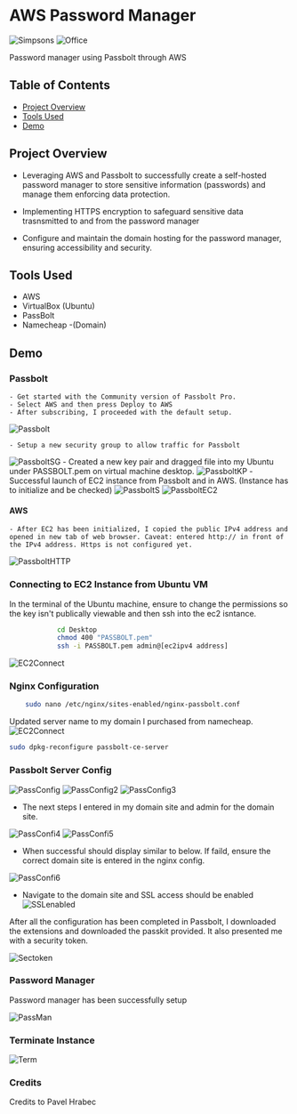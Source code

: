# AWS Password Manager

![Simpsons](/images/200w.gif)
![Office](/images/office.gif)


Password manager using Passbolt through AWS

## Table of Contents

- [Project Overview](#project-overview)
- [Tools Used](#tools-used)
- [Demo](#demo)

## Project Overview
- Leveraging AWS and Passbolt to successfully create a self-hosted password manager to store sensitive information (passwords) and manage them enforcing data protection.

- Implementing HTTPS encryption to safeguard sensitive data trasnsmitted to and from the password manager

- Configure and maintain the domain hosting for the password manager, ensuring accessibility and security.


## Tools Used

- AWS
- VirtualBox (Ubuntu)
- PassBolt
- Namecheap -(Domain)

## Demo

### Passbolt 
    - Get started with the Community version of Passbolt Pro.
    - Select AWS and then press Deploy to AWS
    - After subscribing, I proceeded with the default setup.
![Passbolt](/images/passboltconfig.png)

    - Setup a new security group to allow traffic for Passbolt
![PassboltSG](/images/passboltsg.png)
    - Created a new key pair and dragged file into my Ubuntu under PASSBOLT.pem on virtual machine desktop.
![PassboltKP](/images/passboltkp.png)
    - Successful launch of EC2 instance from Passbolt and in AWS. (Instance has to initialize and be checked)
![PassboltS](/images/passbolts.png)
![PassboltEC2](/images/awsec2running.png)

#### AWS
    - After EC2 has been initialized, I copied the public IPv4 address and opened in new tab of web browser. Caveat: entered http:// in front of the IPv4 address. Https is not configured yet.
![PassboltHTTP](/images/httppass.png)

### Connecting to EC2 Instance from Ubuntu VM

In the terminal of the Ubuntu machine, ensure to change the permissions so the key isn't publically viewable and then ssh into the ec2 isntance.
``` bash
            cd Desktop   
            chmod 400 "PASSBOLT.pem"
            ssh -i PASSBOLT.pem admin@[ec2ipv4 address]
```
![EC2Connect](/images/connected.png)

### Nginx Configuration
```bash
    sudo nano /etc/nginx/sites-enabled/nginx-passbolt.conf
```
Updated server name to my domain I purchased from namecheap.
![EC2Connect](/images/servername.png)

```bash
sudo dpkg-reconfigure passbolt-ce-server
```

### Passbolt Server Config

![PassConfig](/images/passconfig1.png)
![PassConfig2](/images/passconfig2.png)
![PassConfig3](/images/passconfig3.png)

- The next steps I entered in my domain site and admin for the domain site.

![PassConfi4](/images/domainsite.png)
![PassConfi5](/images/adminsite.png)

- When successful should display similar to below. If faild, ensure the correct domain site is entered in the nginx config.

![PassConfi6](/images/successcertificate.png)

- Navigate to the domain site and SSL access should be enabled
![SSLenabled](/images/SSLenabled.png)

After all the configuration has been completed in Passbolt, I downloaded the extensions and downloaded the passkit provided. It also presented me with a security token.

![Sectoken](/images/sectoken.png)

### Password Manager

Password manager has been successfully setup

![PassMan](/images/PasswordMan.png)

### Terminate Instance
![Term](/images/terminstance.png)

### Credits

Credits to Pavel Hrabec 





